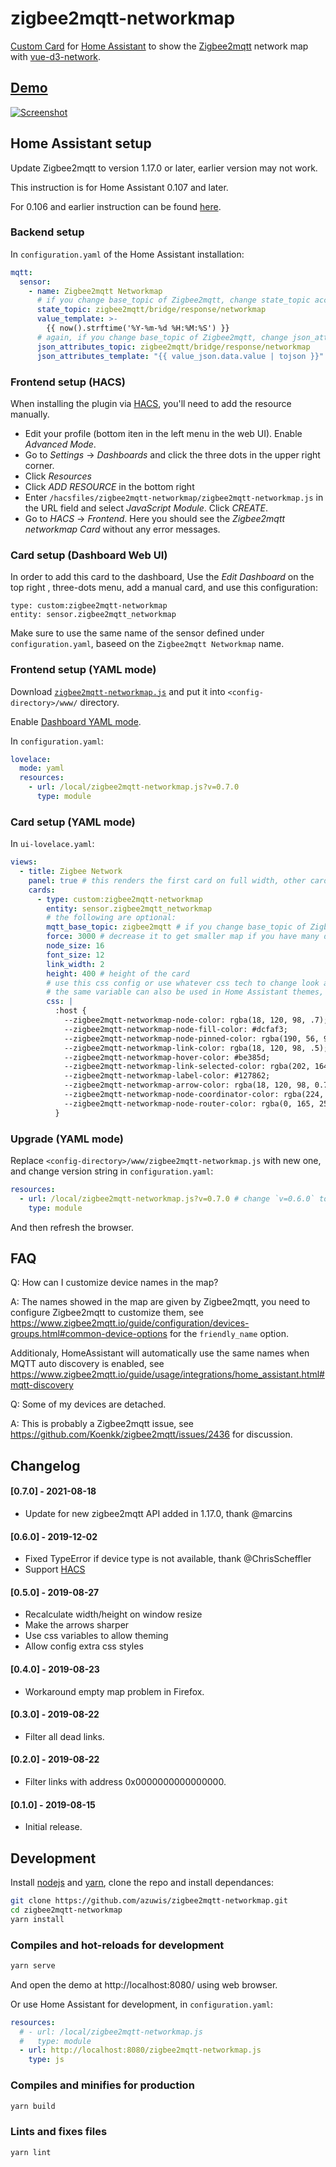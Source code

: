 # zigbee2mqtt-networkmap

[Custom Card](https://developers.home-assistant.io/docs/frontend/custom-ui/custom-card) for [Home Assistant](https://www.home-assistant.io/) to show the [Zigbee2mqtt](https://github.com/Koenkk/zigbee2mqtt/) network map with [vue-d3-network](https://github.com/emiliorizzo/vue-d3-network/).

## [Demo](https://azuwis.github.io/zigbee2mqtt-networkmap/)

[![Screenshot](https://azuwis.github.io/zigbee2mqtt-networkmap/screenshot.gif)](https://azuwis.github.io/zigbee2mqtt-networkmap/)

## Home Assistant setup

Update Zigbee2mqtt to version 1.17.0 or later, earlier version may not work.

This instruction is for Home Assistant 0.107 and later.

For 0.106 and earlier instruction can be found [here](https://github.com/azuwis/zigbee2mqtt-networkmap/tree/e6ea1b5fcf680372446ad11e968f429f8f8c1c18).

### Backend setup

In `configuration.yaml` of the Home Assistant installation:
``` yaml
mqtt:
  sensor:
    - name: Zigbee2mqtt Networkmap
      # if you change base_topic of Zigbee2mqtt, change state_topic accordingly
      state_topic: zigbee2mqtt/bridge/response/networkmap
      value_template: >-
        {{ now().strftime('%Y-%m-%d %H:%M:%S') }}
      # again, if you change base_topic of Zigbee2mqtt, change json_attributes_topic accordingly
      json_attributes_topic: zigbee2mqtt/bridge/response/networkmap
      json_attributes_template: "{{ value_json.data.value | tojson }}"
```

### Frontend setup (HACS)

When installing the plugin via [HACS](https://hacs.xyz/), you'll need to add the resource manually.

 - Edit your profile (bottom iten in the left menu in the web UI). Enable *Advanced Mode*.
 - Go to *Settings* -> *Dashboards* and click the three dots in the upper right corner.
 - Click *Resources*
 - Click *ADD RESOURCE* in the bottom right
 - Enter `/hacsfiles/zigbee2mqtt-networkmap/zigbee2mqtt-networkmap.js` in the URL field  and select *JavaScript Module*. Click *CREATE*.
 - Go to *HACS* -> *Frontend*. Here you should see the *Zigbee2mqtt networkmap Card* without any error messages.

### Card setup (Dashboard Web UI)

In order to add this card to the dashboard, Use the *Edit Dashboard* on the top right , three-dots menu, add a manual card, and use this configuration:
```
type: custom:zigbee2mqtt-networkmap
entity: sensor.zigbee2mqtt_networkmap
```
Make sure to use the same name of the sensor defined under `configuration.yaml`, baseed on the `Zigbee2mqtt Networkmap` name.

### Frontend setup (YAML mode)

Download [`zigbee2mqtt-networkmap.js`](https://github.com/azuwis/zigbee2mqtt-networkmap/releases/download/v0.7.0/zigbee2mqtt-networkmap.js) and put it into `<config-directory>/www/` directory.

Enable [Dashboard YAML mode](https://www.home-assistant.io/dashboards/dashboards/#using-yaml-for-the-default-dashboard).

In `configuration.yaml`:

``` yaml
lovelace:
  mode: yaml
  resources:
    - url: /local/zigbee2mqtt-networkmap.js?v=0.7.0
      type: module

```

### Card setup (YAML mode)

In `ui-lovelace.yaml`:

``` yaml
views:
  - title: Zigbee Network
    panel: true # this renders the first card on full width, other cards in this view will not be rendered
    cards:
      - type: custom:zigbee2mqtt-networkmap
        entity: sensor.zigbee2mqtt_networkmap
        # the following are optional:
        mqtt_base_topic: zigbee2mqtt # if you change base_topic of Zigbee2mqtt, change it accordingly
        force: 3000 # decrease it to get smaller map if you have many devices
        node_size: 16
        font_size: 12
        link_width: 2
        height: 400 # height of the card
        # use this css config or use whatever css tech to change look and feel,
        # the same variable can also be used in Home Assistant themes, see https://www.home-assistant.io/components/frontend/#defining-themes
        css: |
          :host {
            --zigbee2mqtt-networkmap-node-color: rgba(18, 120, 98, .7);
            --zigbee2mqtt-networkmap-node-fill-color: #dcfaf3;
            --zigbee2mqtt-networkmap-node-pinned-color: rgba(190, 56, 93, .6);
            --zigbee2mqtt-networkmap-link-color: rgba(18, 120, 98, .5);
            --zigbee2mqtt-networkmap-hover-color: #be385d;
            --zigbee2mqtt-networkmap-link-selected-color: rgba(202, 164, 85, .6);
            --zigbee2mqtt-networkmap-label-color: #127862;
            --zigbee2mqtt-networkmap-arrow-color: rgba(18, 120, 98, 0.7);
            --zigbee2mqtt-networkmap-node-coordinator-color: rgba(224, 78, 93, .7);
            --zigbee2mqtt-networkmap-node-router-color: rgba(0, 165, 255, .7);
          }
```

### Upgrade (YAML mode)

Replace `<config-directory>/www/zigbee2mqtt-networkmap.js` with new one, and
change version string in `configuration.yaml`:

``` yaml
resources:
  - url: /local/zigbee2mqtt-networkmap.js?v=0.7.0 # change `v=0.6.0` to `v=0.7.0`
    type: module
```

And then refresh the browser.

## FAQ

Q: How can I customize device names in the map?

A: The names showed in the map are given by Zigbee2mqtt, you need to configure
Zigbee2mqtt to customize them, see
https://www.zigbee2mqtt.io/guide/configuration/devices-groups.html#common-device-options for the
`friendly_name` option.

Additionaly, HomeAssistant will automatically use the same names when MQTT auto
discovery is enabled, see
https://www.zigbee2mqtt.io/guide/usage/integrations/home_assistant.html#mqtt-discovery

Q: Some of my devices are detached.

A: This is probably a Zigbee2mqtt issue, see
https://github.com/Koenkk/zigbee2mqtt/issues/2436 for discussion.

## Changelog

#### [0.7.0] - 2021-08-18

* Update for new zigbee2mqtt API added in 1.17.0, thank @marcins

#### [0.6.0] - 2019-12-02

* Fixed TypeError if device type is not available, thank @ChrisScheffler
* Support [HACS](https://hacs.xyz/)

#### [0.5.0] - 2019-08-27

* Recalculate width/height on window resize
* Make the arrows sharper
* Use css variables to allow theming
* Allow config extra css styles

#### [0.4.0] - 2019-08-23

* Workaround empty map problem in Firefox.

#### [0.3.0] - 2019-08-22

* Filter all dead links.

#### [0.2.0] - 2019-08-22

* Filter links with address 0x0000000000000000.

#### [0.1.0] - 2019-08-15

* Initial release.

## Development

Install [nodejs](https://nodejs.org/) and [yarn](https://yarnpkg.com/), clone the
repo and install dependances:

``` bash
git clone https://github.com/azuwis/zigbee2mqtt-networkmap.git
cd zigbee2mqtt-networkmap
yarn install
```

### Compiles and hot-reloads for development

``` bash
yarn serve
```

And open the demo at http://localhost:8080/ using web browser.

Or use Home Assistant for development, in `configuration.yaml`:

``` yaml
resources:
  # - url: /local/zigbee2mqtt-networkmap.js
  #   type: module
  - url: http://localhost:8080/zigbee2mqtt-networkmap.js
    type: js

```

### Compiles and minifies for production

``` bash
yarn build
```

### Lints and fixes files

``` bash
yarn lint
```
